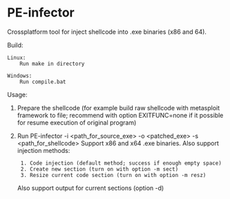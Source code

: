 # PE-infector
Crossplatform tool for inject shellcode into .exe binaries (x86 and 64).

Build:

	Linux:
		Run make in directory
	
	Windows:
		Run compile.bat

Usage:

1. Prepare the shellcode (for example build raw shellcode with metasploit framework to file; recommend with option EXITFUNC=none if it possible for resume execution of original program)
2. Run PE-infector -i <path_for_source_exe> -o <patched_exe> -s <path_for_shellcode>
	Support x86 and x64 .exe binaries. 
	Also support injection methods:
	
		1. Code injection (default method; success if enough empty space)
		2. Create new section (turn on with option -m sect)
		3. Resize current code section (turn on with option -m resz)
		
	Also support output for current sections (option -d)
